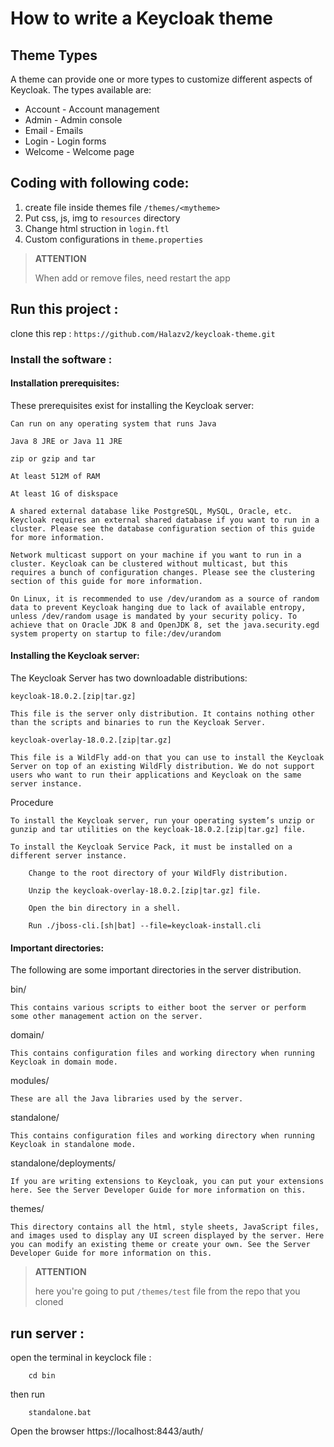 # How to write a Keycloak theme

## Theme Types
A theme can provide one or more types to customize different aspects of Keycloak. The types available are:

- Account - Account management
- Admin - Admin console
- Email - Emails
- Login - Login forms
- Welcome - Welcome page
    
## Coding with following code:
1. create file inside themes file ```/themes/<mytheme>```
2. Put css, js, img to `resources` directory
3. Change html struction in `login.ftl`
4. Custom configurations in `theme.properties`

> **ATTENTION**
>
> When add or remove files, need restart the app

## Run this project : 

clone this rep : ``` https://github.com/Halazv2/keycloak-theme.git ```
### Install the software :  

#### Installation prerequisites: 
These prerequisites exist for installing the Keycloak server:

    Can run on any operating system that runs Java

    Java 8 JRE or Java 11 JRE

    zip or gzip and tar

    At least 512M of RAM

    At least 1G of diskspace

    A shared external database like PostgreSQL, MySQL, Oracle, etc. Keycloak requires an external shared database if you want to run in a cluster. Please see the database configuration section of this guide for more information.

    Network multicast support on your machine if you want to run in a cluster. Keycloak can be clustered without multicast, but this requires a bunch of configuration changes. Please see the clustering section of this guide for more information.

    On Linux, it is recommended to use /dev/urandom as a source of random data to prevent Keycloak hanging due to lack of available entropy, unless /dev/random usage is mandated by your security policy. To achieve that on Oracle JDK 8 and OpenJDK 8, set the java.security.egd system property on startup to file:/dev/urandom

#### Installing the Keycloak server:

The Keycloak Server has two downloadable distributions:

    keycloak-18.0.2.[zip|tar.gz]

    This file is the server only distribution. It contains nothing other than the scripts and binaries to run the Keycloak Server.

    keycloak-overlay-18.0.2.[zip|tar.gz]

    This file is a WildFly add-on that you can use to install the Keycloak Server on top of an existing WildFly distribution. We do not support users who want to run their applications and Keycloak on the same server instance.

Procedure

    To install the Keycloak server, run your operating system’s unzip or gunzip and tar utilities on the keycloak-18.0.2.[zip|tar.gz] file.

    To install the Keycloak Service Pack, it must be installed on a different server instance.

        Change to the root directory of your WildFly distribution.

        Unzip the keycloak-overlay-18.0.2.[zip|tar.gz] file.

        Open the bin directory in a shell.

        Run ./jboss-cli.[sh|bat] --file=keycloak-install.cli

#### Important directories:

The following are some important directories in the server distribution.

bin/

    This contains various scripts to either boot the server or perform some other management action on the server.
domain/

    This contains configuration files and working directory when running Keycloak in domain mode.
modules/

    These are all the Java libraries used by the server.
standalone/

    This contains configuration files and working directory when running Keycloak in standalone mode.
standalone/deployments/

    If you are writing extensions to Keycloak, you can put your extensions here. See the Server Developer Guide for more information on this.
themes/

    This directory contains all the html, style sheets, JavaScript files, and images used to display any UI screen displayed by the server. Here you can modify an existing theme or create your own. See the Server Developer Guide for more information on this.
> **ATTENTION**
>
> here you're going to put ``` /themes/test ``` file from the repo that you cloned

## run server : 
open the terminal in keyclock file : 

        cd bin 
then run 

        standalone.bat 



Open the browser https://localhost:8443/auth/
